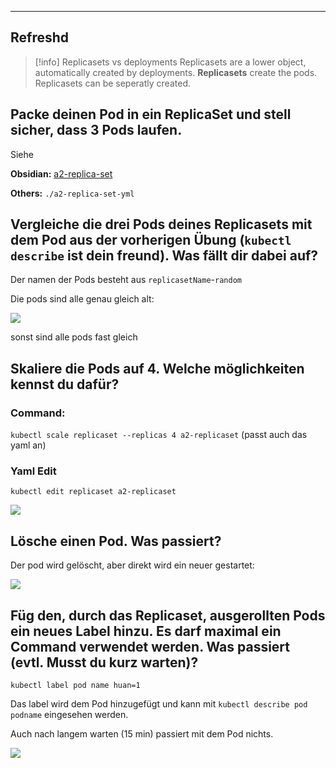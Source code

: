 ****

## Refreshd

>[!info] Replicasets vs deployments
>Replicasets are a lower object, automatically created by deployments. **Replicasets** create the pods.
>Replicasets can be seperatly created.


## Packe deinen Pod in ein ReplicaSet und stell sicher, dass 3 Pods laufen.

Siehe

**Obsidian:** [a2-replica-set](a2-replica-set.yml)

**Others:** `./a2-replica-set-yml`

## Vergleiche die drei Pods deines Replicasets mit dem Pod aus der vorherigen Übung (`kubectl describe` ist dein freund). Was fällt dir dabei auf?

Der namen der Pods besteht aus `replicasetName`-`random`

Die pods sind alle genau gleich alt: 

![](Pasted%20image%2020230711142630.png)

sonst sind alle pods fast gleich

## Skaliere die Pods auf 4. Welche möglichkeiten kennst du dafür?

### Command:

`kubectl scale replicaset --replicas 4 a2-replicaset` (passt auch das yaml an)

### Yaml Edit

`kubectl edit replicaset a2-replicaset`

![](Pasted%20image%2020230711142900.png)

## Lösche einen Pod. Was passiert?

Der pod wird gelöscht, aber direkt wird ein neuer gestartet:

![](Pasted%20image%2020230711143014.png)

## Füg den, durch das Replicaset, ausgerollten Pods ein neues Label hinzu. Es darf maximal ein Command verwendet werden. Was passiert (evtl. Musst du kurz warten)?

`kubectl label pod name huan=1`

Das label wird dem Pod hinzugefügt und kann mit `kubectl describe pod podname` eingesehen werden.

Auch nach langem warten (15 min) passiert mit dem Pod nichts.

![](Pasted%20image%2020230711151632.png)
